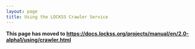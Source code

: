 ```yaml
---
layout: page
title: Using the LOCKSS Crawler Service
---
```


**This page has moved to <https://docs.lockss.org/projects/manual/en/2.0-alpha1/using/crawler.html>**
